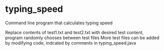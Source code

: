 # typing_speed
Command line program that calculates typing speed

  Replace contents of test1.txt and test2.txt with desired test content, program randomly chooses between test files
  More test files can be added by modifying code, indcated by comments in typing_speed.java
